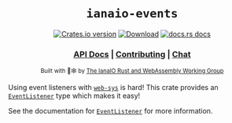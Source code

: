 <div align="center">

  <h1><code>ianaio-events</code></h1>

  <p>
    <a href="https://crates.io/crates/ianaio-events"><img src="https://img.shields.io/crates/v/ianaio-events.svg?style=flat-square" alt="Crates.io version" /></a>
    <a href="https://crates.io/crates/ianaio-events"><img src="https://img.shields.io/crates/d/ianaio-events.svg?style=flat-square" alt="Download" /></a>
    <a href="https://docs.rs/ianaio-events"><img src="https://img.shields.io/badge/docs-latest-blue.svg?style=flat-square" alt="docs.rs docs" /></a>
  </p>

  <h3>
    <a href="https://docs.rs/ianaio-events">API Docs</a>
    <span> | </span>
    <a href="https://github.com/ianaio/events/blob/main/CONTRIBUTING.md">Contributing</a>
    <span> | </span>
    <a href="https://discord.com/channels/1247475712001314857/1247475712001314860">Chat</a>
  </h3>

  <sub>Built with 🦀🕸 by <a href="https://rustwasm.iana.io/">The IanaIO Rust and WebAssembly Working Group</a></sub>
</div>

Using event listeners with [`web-sys`](https://crates.io/crates/web-sys) is hard! This crate
provides an [`EventListener`] type which makes it easy!

See the documentation for [`EventListener`] for more information.

[`EventListener`]: https://docs.rs/ianaio-events/latest/ianaio_events/struct.EventListener.html
